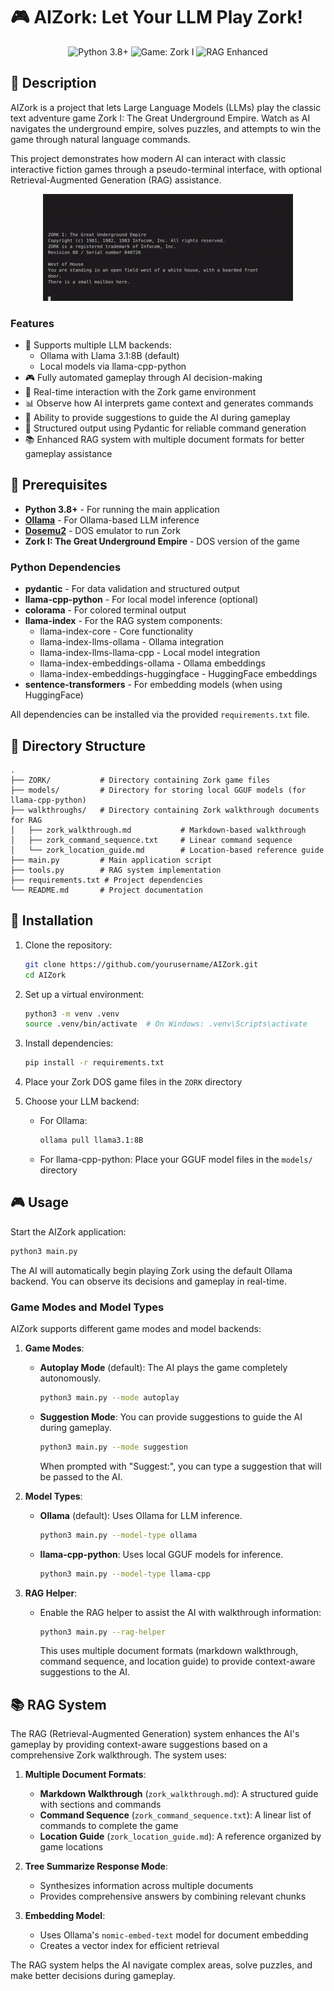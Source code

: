 # 🎮 AIZork: Let Your LLM Play Zork!

<p align="center">
  <img src="https://img.shields.io/badge/Python-3.8%2B-blue" alt="Python 3.8+">
  <img src="https://img.shields.io/badge/Game-Zork%20I-yellow" alt="Game: Zork I">
  <img src="https://img.shields.io/badge/RAG-Enhanced-green" alt="RAG Enhanced">
</p>

## 📖 Description

AIZork is a project that lets Large Language Models (LLMs) play the classic text adventure game Zork I: The Great Underground Empire. Watch as AI navigates the underground empire, solves puzzles, and attempts to win the game through natural language commands.

This project demonstrates how modern AI can interact with classic interactive fiction games through a pseudo-terminal interface, with optional Retrieval-Augmented Generation (RAG) assistance.

<p align="center">
  <img src="demo.gif" alt="AIZork Demo" width="400">
</p>

### Features

- 🤖 Supports multiple LLM backends:
  - Ollama with Llama 3.1:8B (default)
  - Local models via llama-cpp-python
- 🎮 Fully automated gameplay through AI decision-making
- 🔄 Real-time interaction with the Zork game environment
- 📊 Observe how AI interprets game context and generates commands
- 💬 Ability to provide suggestions to guide the AI during gameplay
- 🧩 Structured output using Pydantic for reliable command generation
- 📚 Enhanced RAG system with multiple document formats for better gameplay assistance

## 🔧 Prerequisites

- **Python 3.8+** - For running the main application
- **[Ollama](https://ollama.ai/)** - For Ollama-based LLM inference
- **[Dosemu2](https://github.com/dosemu2/dosemu2)** - DOS emulator to run Zork
- **Zork I: The Great Underground Empire** - DOS version of the game

### Python Dependencies

- **pydantic** - For data validation and structured output
- **llama-cpp-python** - For local model inference (optional)
- **colorama** - For colored terminal output
- **llama-index** - For the RAG system components:
  - llama-index-core - Core functionality
  - llama-index-llms-ollama - Ollama integration
  - llama-index-llms-llama-cpp - Local model integration
  - llama-index-embeddings-ollama - Ollama embeddings
  - llama-index-embeddings-huggingface - HuggingFace embeddings
- **sentence-transformers** - For embedding models (when using HuggingFace)

All dependencies can be installed via the provided `requirements.txt` file.

## 📁 Directory Structure

```
.
├── ZORK/           # Directory containing Zork game files
├── models/         # Directory for storing local GGUF models (for llama-cpp-python)
├── walkthroughs/   # Directory containing Zork walkthrough documents for RAG
│   ├── zork_walkthrough.md           # Markdown-based walkthrough
│   ├── zork_command_sequence.txt     # Linear command sequence
│   └── zork_location_guide.md        # Location-based reference guide
├── main.py         # Main application script
├── tools.py        # RAG system implementation
├── requirements.txt # Project dependencies
└── README.md       # Project documentation
```

## 🚀 Installation

1. Clone the repository:
   ```bash
   git clone https://github.com/yourusername/AIZork.git
   cd AIZork
   ```

2. Set up a virtual environment:
   ```bash
   python3 -m venv .venv
   source .venv/bin/activate  # On Windows: .venv\Scripts\activate
   ```

3. Install dependencies:
   ```bash
   pip install -r requirements.txt
   ```

4. Place your Zork DOS game files in the `ZORK` directory

5. Choose your LLM backend:
   - For Ollama:
     ```bash
     ollama pull llama3.1:8B
     ```
   - For llama-cpp-python:
     Place your GGUF model files in the `models/` directory

## 🎮 Usage

Start the AIZork application:

```bash
python3 main.py
```

The AI will automatically begin playing Zork using the default Ollama backend. You can observe its decisions and gameplay in real-time.

### Game Modes and Model Types

AIZork supports different game modes and model backends:

1. **Game Modes**:
   - **Autoplay Mode** (default): The AI plays the game completely autonomously.
     ```bash
     python3 main.py --mode autoplay
     ```
   - **Suggestion Mode**: You can provide suggestions to guide the AI during gameplay.
     ```bash
     python3 main.py --mode suggestion
     ```
     When prompted with "Suggest:", you can type a suggestion that will be passed to the AI.

2. **Model Types**:
   - **Ollama** (default): Uses Ollama for LLM inference.
     ```bash
     python3 main.py --model-type ollama
     ```
   - **llama-cpp-python**: Uses local GGUF models for inference.
     ```bash
     python3 main.py --model-type llama-cpp
     ```

3. **RAG Helper**:
   - Enable the RAG helper to assist the AI with walkthrough information:
     ```bash
     python3 main.py --rag-helper
     ```
     This uses multiple document formats (markdown walkthrough, command sequence, and location guide) to provide context-aware suggestions to the AI.

## 📚 RAG System

The RAG (Retrieval-Augmented Generation) system enhances the AI's gameplay by providing context-aware suggestions based on a comprehensive Zork walkthrough. The system uses:

1. **Multiple Document Formats**:
   - **Markdown Walkthrough** (`zork_walkthrough.md`): A structured guide with sections and commands
   - **Command Sequence** (`zork_command_sequence.txt`): A linear list of commands to complete the game
   - **Location Guide** (`zork_location_guide.md`): A reference organized by game locations

2. **Tree Summarize Response Mode**:
   - Synthesizes information across multiple documents
   - Provides comprehensive answers by combining relevant chunks

3. **Embedding Model**:
   - Uses Ollama's `nomic-embed-text` model for document embedding
   - Creates a vector index for efficient retrieval

The RAG system helps the AI navigate complex areas, solve puzzles, and make better decisions during gameplay.